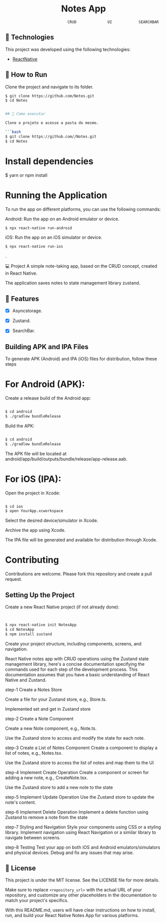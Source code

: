 <div align="center">
    <h1> Notes App</h1>
</div>


                                CRUD              UI            SEARCHBAR 

## 🧪 Technologies

This project was developed using the following technologies:
- [ReactNative](https://reactnative.dev/)

## 🚀 How to Run

Clone the project and navigate to its folder.

```bash
$ git clone https://github.com/Notes.git
$ cd Notes


## 🚀 Como executar

Clone o projeto e acesse a pasta do mesmo.

```bash
$ git clone https://github.com//Notes.git
$ cd Notes
```

# Install dependencies
$ yarn or npm install

# Running the Application
To run the app on different platforms, you can use the following commands:

Android: Run the app on an Android emulator or device.

```bash
$ npx react-native run-android

```
iOS: Run the app on an iOS simulator or device.

```bash
$ npx react-native run-ios

```
.

💻 Project
A simple note-taking app, based on the CRUD concept, created in React Native.

The application saves notes to state management library zustand.



## 🌟 Features

- [x] Asyncstorage.

- [x] Zustand.

- [x] SearchBar.

## Building APK and IPA Files

To generate APK (Android) and IPA (iOS) files for distribution, follow these steps

# For Android (APK):
Create a release build of the Android app:

```bash

$ cd android
$ ./gradlew bundleRelease

```

Build the APK:

```bash

$ cd android
$ ./gradlew bundleRelease

```
The APK file will be located at android/app/build/outputs/bundle/release/app-release.aab.

# For iOS (IPA):
Open the project in Xcode:

```bash

$ cd ios
$ open YourApp.xcworkspace

```
Select the desired device/simulator in Xcode.

Archive the app using Xcode.

The IPA file will be generated and available for distribution through Xcode.

# Contributing
Contributions are welcome. Please fork this repository and create a pull request.

## Setting Up the Project
Create a new React Native project (if not already done):

```bash


$ npx react-native init NotesApp
$ cd NotesApp
$ npm install zustand
```

Create your project structure, including components, screens, and navigation.


React Native notes app with CRUD operations using the Zustand state management library, here's a concise documentation specifying the commands used for each step of the development process. This documentation assumes that you have a basic understanding of React Native and Zustand.

step-1 Create a Notes Store

Create a file for your Zustand store, e.g., Store.ts.
 
Implemented set and get in Zustand store

step-2 Create a Note Component

Create a new Note component, e.g., Note.ts.

Use the Zustand store to access and modify the state for each note.

step-3 Create a List of Notes Component
Create a component to display a list of notes, e.g., Notes.tsx.

Use the Zustand store to access the list of notes and map them to the UI

step-4 Implement Create Operation
Create a component or screen for adding a new note, e.g., CreateNote.tsx.

Use the Zustand store to add a new note to the state

step-5 Implement Update Operation
Use the Zustand store to update the note's content.

step-6 Implement Delete Operation
Implement a delete function using Zustand to remove a note from the state

step-7 Styling and Navigation
Style your components using CSS or a styling library.
Implement navigation using React Navigation or a similar library to navigate between screens.

step-8 Testing
Test your app on both iOS and Android emulators/simulators and physical devices.
Debug and fix any issues that may arise.

## 📝 License

This project is under the MIT license. See the LICENSE file for more details.

Make sure to replace `<repository_url>` with the actual URL of your repository, and customize any other placeholders in the documentation to match your project's specifics.

With this README.md, users will have clear instructions on how to install, run, and build your React Native Notes App for various platforms.
